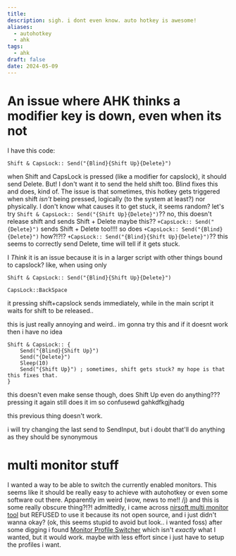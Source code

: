 ```yaml
---
title: 
description: sigh. i dont even know. auto hotkey is awesome!
aliases:
  - autohotkey
  - ahk
tags:
  - ahk
draft: false
date: 2024-05-09
---
```

# An issue where AHK thinks a modifier key is down, even when its not
I have this code:
```ahk
Shift & CapsLock:: Send("{Blind}{Shift Up}{Delete}")
```
when Shift and CapsLock is pressed (like a modifier for capslock), it should send Delete. But! I don't want it to send the held shift too. Blind fixes this and does, kind of.
The issue is that sometimes, this hotkey gets triggered when shift *isn't* being pressed, logically (to the system at least?) nor physically.
I don't know what causes it to get stuck, it seems random?
let's try  `Shift & CapsLock:: Send("{Shift Up}{Delete}")`??
no, this doesn't release shift and sends Shift + Delete
maybe this??
`+CapsLock:: Send("{Delete}")` 
sends Shift + Delete too!!!!
so does `+CapsLock:: Send("{Blind}{Delete}")`
how?!?!?
`+CapsLock:: Send("{Blind}{Shift Up}{Delete}")`??
this seems to correctly send Delete, time will tell if it gets stuck.


I *Think* it is an issue because it is in a larger script with other things bound to capslock?
like, when using only 
```
Shift & CapsLock:: Send("{Blind}{Shift Up}{Delete}")

CapsLock::BackSpace
```
it pressing shift+capslock sends immediately, while in the main script it waits for shift to be released..

this is just really annoying and weird..
im gonna try this
and if it doesnt work then i have no idea
```
Shift & CapsLock:: {
	Send("{Blind}{Shift Up}")
	Send("{Delete}")
	Sleep(10)
	Send("{Shift Up}") ; sometimes, shift gets stuck? my hope is that this fixes that.
}
```
this doesn't even make sense though, does Shift Up even do anything??? pressing it again still does it
im so confusewd gahkdfkgjhadg

this previous thing doesn't work.

i will try changing the last send to SendInput, but i doubt that'll do anything as they should be synonymous

# multi monitor stuff
I wanted a way to be able to switch the currently enabled monitors. This seems like it should be really easy to achieve with autohotkey or even some software out there. 
Apparently im weird (wow, news to me!! /j) and this is some really obscure thing?!?!
admittedly, i came across [nirsoft multi monitor tool](http://www.nirsoft.net/utils/multi_monitor_tool.html) but REFUSED to use it because its not open source, and i just didn't wanna okay? (ok, this seems stupid to avoid but look.. i wanted foss)
after some digging i found [Monitor Profile Switcher](https://sourceforge.net/projects/monitorswitcher/) which isn't *exactly* what  I wanted, but it would work. maybe with less effort since i just have to setup the profiles i want.












